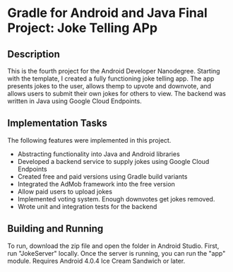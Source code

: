 # Gradle for Android and Java Final Project: Joke Telling APp

## Description

This is the fourth project for the Android Developer Nanodegree. Starting with the template, I created a fully functioning joke telling app. The app presents jokes to the user, allows themp to upvote and downvote, and allows users to submit their own jokes for others to view. The backend was written in Java using Google Cloud Endpoints.

## Implementation Tasks

The following features were implemented in this project.

* Abstracting functionality into Java and Android libraries
* Developed a backend service to supply jokes using Google Cloud Endpoints
* Created free and paid versions using Gradle build variants
* Integrated the AdMob framework into the free version
* Allow paid users to upload jokes
* Implemented voting system. Enough downvotes get jokes removed.
* Wrote unit and integration tests for the backend

## Building and Running

To run, download the zip file and open the folder in Android Studio. First, run "JokeServer" locally. Once the server is running, you can run the "app" module. Requires Android 4.0.4 Ice Cream Sandwich or later.
